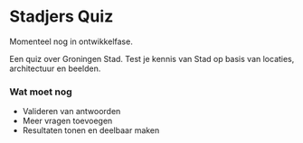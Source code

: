 # Stadjers Quiz

Momenteel nog in ontwikkelfase.

Een quiz over Groningen Stad. Test je kennis van Stad op basis van locaties, architectuur en beelden.

### Wat moet nog

- Valideren van antwoorden
- Meer vragen toevoegen
- Resultaten tonen en deelbaar maken